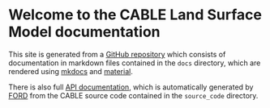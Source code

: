 # Welcome to the CABLE Land Surface Model documentation

This site is generated from a [GitHub repository][repo]
which consists of documentation in markdown files contained in the `docs` directory, which are rendered using [mkdocs] and [material]. 

There is also full [API documentation][API], which is automatically generated by [FORD] from the CABLE source code contained in the `source_code` directory. 

[FORD]: https://github.com/Fortran-FOSS-Programmers/ford
[API]: cable-docs/api
[mkdocs]: mkdocs.org
[material]: https://squidfunk.github.io/mkdocs-material/
[repo]: https://github.com/CABLE-LSM/cable-docs/